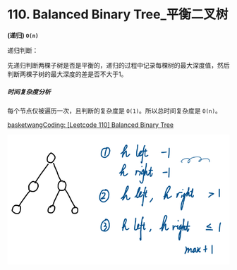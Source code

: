 # 110. Balanced Binary Tree_平衡二叉树



**(递归) `O(n)`**

递归判断：

先递归判断两棵子树是否是平衡的，递归的过程中记录每棵树的最大深度值，然后判断两棵子树的最大深度的差是否不大于1。

##### 时间复杂度分析

每个节点仅被遍历一次，且判断的复杂度是 `O(1)`。所以总时间复杂度是 `O(n)`。



[basketwangCoding: [Leetcode 110] Balanced Binary Tree](https://youtu.be/Be5CUodZliM)


![solve](https://raw.githubusercontent.com/KimmiGYH/LeetCode_Notes_Public/master/Section05_Solutions/0110_Balanced%20Binary%20Tree_%E5%B9%B3%E8%A1%A1%E4%BA%8C%E5%8F%89%E6%A0%91/solve.png)